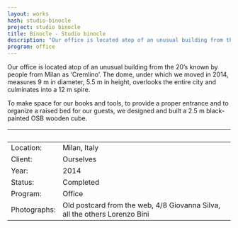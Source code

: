 ```yaml
---
layout: works
hash: studio-binocle
project: studio binocle
title: Binocle - Studio binocle
description: "Our office is located atop of an unusual building from the 20’s known by people from Milan as ‘Cremlino’. The dome, under which we moved in 2014, measures 9m..."
program: office
---
```


Our office is located atop of an unusual building from the 20’s known by people from Milan as ‘Cremlino’. The dome, under which we moved in 2014, measures 9 m in diameter, 5.5 m in height, overlooks the entire city and culminates into a 12 m spire.

To make space for our books and tools, to provide a proper entrance and to organize a raised bed for our guests, we designed and built a 2.5 m black-painted OSB wooden cube.


|&nbsp;|&nbsp;|
|:----------|:---------------|
| Location:    | Milan, Italy |
| Client:      | Ourselves |
| Year:        | 2014 |
| Status:      | Completed |
| Program:     | Office |
| Photographs: | Old postcard from the web, 4/8 Giovanna Silva, all the others Lorenzo Bini |
